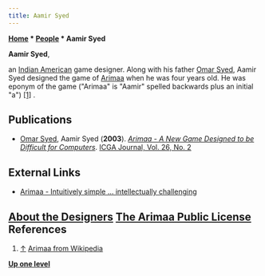 ```yaml
---
title: Aamir Syed
---
```

**[Home](Home "Home") * [People](People "People") * Aamir Syed**

**Aamir Syed**,

an [Indian American](https://en.wikipedia.org/wiki/Indian_American) game designer. Along with his father [Omar Syed](Omar_Syed "Omar Syed"), Aamir Syed designed the game of [Arimaa](Arimaa "Arimaa") when he was four years old. He was eponym of the game ("Arimaa" is "Aamir" spelled backwards plus an initial "a") <a id="cite-note-1" href="#cite-ref-1">[1]</a> .

## Publications

- [Omar Syed](Omar_Syed "Omar Syed"), Aamir Syed (**2003**). *[Arimaa - A New Game Designed to be Difficult for Computers](http://arimaa.com/arimaa/papers/030801ICGA/)*. [ICGA Journal, Vol. 26, No. 2](ICGA_Journal#26_2 "ICGA Journal")

## External Links

- [Arimaa - Intuitively simple ... intellectually challenging](http://arimaa.com/arimaa/)

## [About the Designers](http://arimaa.com/arimaa/about/designers.html) [The Arimaa Public License](http://arimaa.com/arimaa/license/) References

1. <a id="cite-ref-1" href="#cite-note-1">↑</a> [Arimaa from Wikipedia](https://en.wikipedia.org/wiki/Arimaa)

**[Up one level](People "People")**

